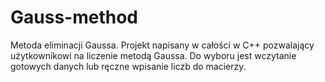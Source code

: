 # Gauss-method
Metoda eliminacji Gaussa.
Projekt napisany w całości w C++ pozwalający użytkownikowi na liczenie metodą Gaussa. Do wyboru jest wczytanie gotowych danych lub ręczne wpisanie liczb do macierzy.

